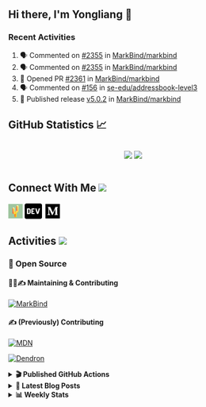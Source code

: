 ## Hi there, I'm Yongliang 👋

### Recent Activities

<!--START_SECTION:activity-->
1. 🗣 Commented on [#2355](https://github.com/MarkBind/markbind/pull/2355#issuecomment-1694783826) in [MarkBind/markbind](https://github.com/MarkBind/markbind)
2. 🗣 Commented on [#2355](https://github.com/MarkBind/markbind/pull/2355#issuecomment-1694678635) in [MarkBind/markbind](https://github.com/MarkBind/markbind)
3. 💪 Opened PR [#2361](https://github.com/MarkBind/markbind/pull/2361) in [MarkBind/markbind](https://github.com/MarkBind/markbind)
4. 🗣 Commented on [#156](https://github.com/se-edu/addressbook-level3/pull/156#issuecomment-1694600911) in [se-edu/addressbook-level3](https://github.com/se-edu/addressbook-level3)
5. 🚀 Published release [v5.0.2](https://github.com/MarkBind/markbind/releases/tag/v5.0.2) in [MarkBind/markbind](https://github.com/MarkBind/markbind)
<!--END_SECTION:activity-->

## GitHub Statistics :chart_with_upwards_trend:
<div align="center">
<div style="display: flex; align-items: center; justify-content: center;">

[![](https://github-readme-stats-tlylt.vercel.app/api?username=tlylt&show_icons=true&theme=tokyonight&hide_border=true&locale=en)](https://github.com/tlylt)
[![](https://github-readme-streak-stats.herokuapp.com/?user=tlylt&theme=tokyonight&hide_border=true)](https://github.com/tlylt)
</div>
</div>

## Connect With Me <img src="https://media.giphy.com/media/2wh5K5yE3ulp3xgYcG/giphy-downsized.gif" width="30">

<a href="https://www.yongliangliu.com/" target="_blank"><img align="center" src="static/site-icon.png" alt="yongliangliu.com" height="29" width="29" /></a>
<a href="https://dev.to/tlylt" target="_blank"><img align="center" src="static/dev-badge.svg" alt="dev.to/tlylt" height="35" width="35" /></a>
<a href="https://tlylt.medium.com" target="_blank"><img align="center" src="static/medium.png" alt="tlylt.medium.com" height="35" width="35" /></a>

## Activities <img src="https://media.giphy.com/media/WUlplcMpOCEmTGBtBW/giphy.gif" width="30">

### 🔭 Open Source

#### 👷‍♂️✍️ Maintaining & Contributing
[![MarkBind](https://github-readme-stats-tlylt.vercel.app/api/pin/?username=markbind&repo=markbind)](https://github.com/MarkBind/markbind)

#### ✍️ (Previously) Contributing
[![MDN](https://github-readme-stats-tlylt.vercel.app/api/pin/?username=mdn&repo=content)](https://github.com/mdn/content/issues?q=is%3Aopen+involves%3A%40me+sort%3Aupdated-desc)

[![Dendron](https://github-readme-stats-tlylt.vercel.app/api/pin/?username=dendronhq&repo=dendron)](https://github.com/dendronhq/dendron/issues?q=is%3Aopen+involves%3A%40me+sort%3Aupdated-desc)

<details>
<summary> <b>🎬 Published GitHub Actions </b> </summary>

[![install-graphviz](https://github-readme-stats-tlylt.vercel.app/api/pin/?username=tlylt&repo=install-graphviz)](https://github.com/tlylt/install-graphviz)

[![reposense-action](https://github-readme-stats-tlylt.vercel.app/api/pin/?username=tlylt&repo=reposense-action)](https://github.com/tlylt/reposense-action)

[![markbin-action](https://github-readme-stats-tlylt.vercel.app/api/pin/?username=markbind&repo=markbind-action)](https://github.com/MarkBind/markbind-action)

</details>

<details>
<summary> <b>📕 Latest Blog Posts</b> </summary>

<!-- BLOG-POST-LIST:START -->
- [Deploy a ChatGPT API Server in no time](https://www.yongliangliu.com/blog/chatgpt-nextjs-server/)
- [Creating a regex-based Markdown parser in TypeScript](https://www.yongliangliu.com/blog/rmark/)
- [Create VSCode Snippets for Markdown Blog Workflows](https://www.yongliangliu.com/blog/vscode-snippets/)
- [Brag Doc 2023](https://www.yongliangliu.com/blog/brag-doc-2023/)
- [My Journey into Open Source](https://www.yongliangliu.com/blog/my-journey-into-open-source/)
<!-- BLOG-POST-LIST:END -->

</details>

<details>
<summary> <b>📊 Weekly Stats</b> </summary>

<!--START_SECTION:waka-->
![Code Time](http://img.shields.io/badge/Code%20Time-1%2C116%20hrs%2014%20mins-blue)

**🐱 My GitHub Data** 

> 📦 652.8 kB Used in GitHub's Storage 
 > 
> 🏆 1,444 Contributions in the Year 2023
 > 
> 🚫 Not Opted to Hire
 > 
> 📜 174 Public Repositories 
 > 
> 🔑 40 Private Repositories 
 > 
**I'm an Early 🐤** 

```text
🌞 Morning                3913 commits        ███████░░░░░░░░░░░░░░░░░░   29.35 % 
🌆 Daytime                3580 commits        ███████░░░░░░░░░░░░░░░░░░   26.85 % 
🌃 Evening                4941 commits        █████████░░░░░░░░░░░░░░░░   37.06 % 
🌙 Night                  899 commits         ██░░░░░░░░░░░░░░░░░░░░░░░   06.74 % 
```
📅 **I'm Most Productive on Wednesday** 

```text
Monday                   1738 commits        ███░░░░░░░░░░░░░░░░░░░░░░   13.04 % 
Tuesday                  1943 commits        ████░░░░░░░░░░░░░░░░░░░░░   14.57 % 
Wednesday                2158 commits        ████░░░░░░░░░░░░░░░░░░░░░   16.19 % 
Thursday                 1677 commits        ███░░░░░░░░░░░░░░░░░░░░░░   12.58 % 
Friday                   1718 commits        ███░░░░░░░░░░░░░░░░░░░░░░   12.89 % 
Saturday                 2041 commits        ████░░░░░░░░░░░░░░░░░░░░░   15.31 % 
Sunday                   2058 commits        ████░░░░░░░░░░░░░░░░░░░░░   15.44 % 
```


📊 **This Week I Spent My Time On** 

```text
🕑︎ Time Zone: Asia/Singapore

💬 Programming Languages: 
Markdown                 3 hrs 20 mins       █████████░░░░░░░░░░░░░░░░   37.38 % 
TypeScript               3 hrs 17 mins       █████████░░░░░░░░░░░░░░░░   36.85 % 
Vue.js                   1 hr 11 mins        ███░░░░░░░░░░░░░░░░░░░░░░   13.26 % 
JavaScript               36 mins             ██░░░░░░░░░░░░░░░░░░░░░░░   06.86 % 
JSON                     14 mins             █░░░░░░░░░░░░░░░░░░░░░░░░   02.79 % 
```


 Last Updated on 27/08/2023 00:45:15 UTC
<!--END_SECTION:waka-->

</details>
